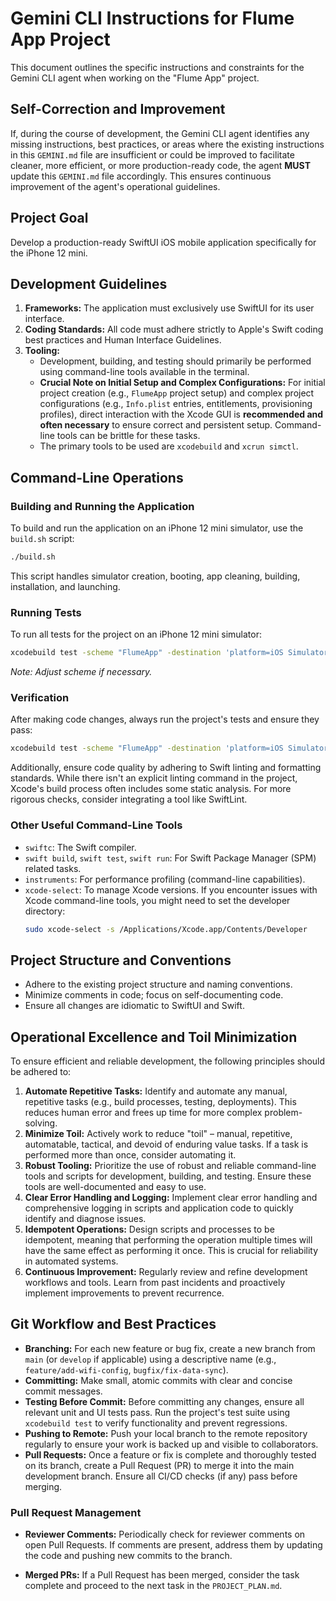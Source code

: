 # Gemini CLI Instructions for Flume App Project

This document outlines the specific instructions and constraints for the Gemini CLI agent when working on the "Flume App" project.

## Self-Correction and Improvement
If, during the course of development, the Gemini CLI agent identifies any missing instructions, best practices, or areas where the existing instructions in this `GEMINI.md` file are insufficient or could be improved to facilitate cleaner, more efficient, or more production-ready code, the agent **MUST** update this `GEMINI.md` file accordingly. This ensures continuous improvement of the agent's operational guidelines.

## Project Goal
Develop a production-ready SwiftUI iOS mobile application specifically for the iPhone 12 mini.

## Development Guidelines

1.  **Frameworks:** The application must exclusively use SwiftUI for its user interface.
2.  **Coding Standards:** All code must adhere strictly to Apple's Swift coding best practices and Human Interface Guidelines.
3.  **Tooling:**
    *   Development, building, and testing should primarily be performed using command-line tools available in the terminal.
    *   **Crucial Note on Initial Setup and Complex Configurations:** For initial project creation (e.g., `FlumeApp` project setup) and complex project configurations (e.g., `Info.plist` entries, entitlements, provisioning profiles), direct interaction with the Xcode GUI is **recommended and often necessary** to ensure correct and persistent setup. Command-line tools can be brittle for these tasks.
    *   The primary tools to be used are `xcodebuild` and `xcrun simctl`.

## Command-Line Operations

### Building and Running the Application
To build and run the application on an iPhone 12 mini simulator, use the `build.sh` script:

```bash
./build.sh
```
This script handles simulator creation, booting, app cleaning, building, installation, and launching.


### Running Tests
To run all tests for the project on an iPhone 12 mini simulator:

```bash
xcodebuild test -scheme "FlumeApp" -destination 'platform=iOS Simulator,name=iPhone 12 mini'
```
*Note: Adjust scheme if necessary.*

### Verification
After making code changes, always run the project's tests and ensure they pass:

```bash
xcodebuild test -scheme "FlumeApp" -destination 'platform=iOS Simulator,name=iPhone 12 mini'
```
Additionally, ensure code quality by adhering to Swift linting and formatting standards. While there isn't an explicit linting command in the project, Xcode's build process often includes some static analysis. For more rigorous checks, consider integrating a tool like SwiftLint.

### Other Useful Command-Line Tools
*   `swiftc`: The Swift compiler.
*   `swift build`, `swift test`, `swift run`: For Swift Package Manager (SPM) related tasks.
*   `instruments`: For performance profiling (command-line capabilities).
*   `xcode-select`: To manage Xcode versions. If you encounter issues with Xcode command-line tools, you might need to set the developer directory:
    ```bash
    sudo xcode-select -s /Applications/Xcode.app/Contents/Developer
    ```


## Project Structure and Conventions
*   Adhere to the existing project structure and naming conventions.
*   Minimize comments in code; focus on self-documenting code.
*   Ensure all changes are idiomatic to SwiftUI and Swift.

## Operational Excellence and Toil Minimization
To ensure efficient and reliable development, the following principles should be adhered to:

1.  **Automate Repetitive Tasks:** Identify and automate any manual, repetitive tasks (e.g., build processes, testing, deployments). This reduces human error and frees up time for more complex problem-solving.
2.  **Minimize Toil:** Actively work to reduce "toil" – manual, repetitive, automatable, tactical, and devoid of enduring value tasks. If a task is performed more than once, consider automating it.
3.  **Robust Tooling:** Prioritize the use of robust and reliable command-line tools and scripts for development, building, and testing. Ensure these tools are well-documented and easy to use.
4.  **Clear Error Handling and Logging:** Implement clear error handling and comprehensive logging in scripts and application code to quickly identify and diagnose issues.
5.  **Idempotent Operations:** Design scripts and processes to be idempotent, meaning that performing the operation multiple times will have the same effect as performing it once. This is crucial for reliability in automated systems.
6.  **Continuous Improvement:** Regularly review and refine development workflows and tools. Learn from past incidents and proactively implement improvements to prevent recurrence.

## Git Workflow and Best Practices
*   **Branching:** For each new feature or bug fix, create a new branch from `main` (or `develop` if applicable) using a descriptive name (e.g., `feature/add-wifi-config`, `bugfix/fix-data-sync`).
*   **Committing:** Make small, atomic commits with clear and concise commit messages.
*   **Testing Before Commit:** Before committing any changes, ensure all relevant unit and UI tests pass. Run the project's test suite using `xcodebuild test` to verify functionality and prevent regressions.
*   **Pushing to Remote:** Push your local branch to the remote repository regularly to ensure your work is backed up and visible to collaborators.
*   **Pull Requests:** Once a feature or fix is complete and thoroughly tested on its branch, create a Pull Request (PR) to merge it into the main development branch. Ensure all CI/CD checks (if any) pass before merging.

### Pull Request Management
*   **Reviewer Comments:** Periodically check for reviewer comments on open Pull Requests. If comments are present, address them by updating the code and pushing new commits to the branch.

*   **Merged PRs:** If a Pull Request has been merged, consider the task complete and proceed to the next task in the `PROJECT_PLAN.md`.

